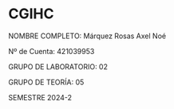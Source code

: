 # CGIHC

NOMBRE COMPLETO: Márquez Rosas Axel Noé

Nº de Cuenta: 421039953

GRUPO DE LABORATORIO: 02

GRUPO DE TEORÍA: 05

SEMESTRE 2024-2
